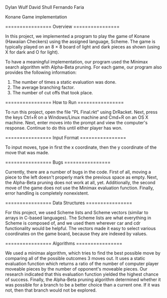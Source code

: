 Dylan Wulf
David Shull
Fernando Faria

Konane Game implementation

================ Overview ================

In this project, we implemented a program to play the game of Konane
(Hawaiian Checkers) using the assigned language, Scheme. The game is typically
played on an 8 × 8 board of light and dark pieces as shown (using X for dark
and O for light).

To have a meaningful implementation, our program used the Minimax search
algorithm with Alpha-Beta pruning. For each game, our program also provides the
following information:

  1. The number of times a static evaluation was done.
  2. The average branching factor.
  3. The number of cut offs that took place.

================ How to Run ================

To run this project, open the file "PL Final.rkt" using DrRacket. Next, press
the keys Ctrl+R on a Windows/Linux machine and Cmd+R on an OS X machine. Next,
enter moves into the prompt and view the computer's response. Continue to do
this until either player has won.

================ Input Format ================

To input moves, type in first the x coordinate, then the y coordinate of the
move that was made.

================ Bugs ================

Currently, there are a number of bugs in the code. First of all, moving a piece
to the left doesn't properly mark the previous space as empty. Next, the
Alpha-Beta pruning does not work at all, yet. Additionally, the second move of
the game does not use the Minimax evaluation function. Finally, error handling
is completely nonexistent.

================ Data Structures ================

For this project, we used Scheme lists and Scheme vectors (similar to arrays in
C-based languages). The Scheme lists are what everything in Scheme is composed
of, and we used them wherever car and cdr functionality would be helpful. The
vectors made it easy to select various coordinates on the game board, because
they are indexed by values.

================ Algorithms ================

We used a minimax algorithm, which tries to find the best possible move by
comparing all of the possible outcomes 3 moves out. It uses a static evaluation
function which returns a ratio of the number of computer player moveable pieces
by the number of opponent's moveable pieces. Our research indicated that this
evaluation function yielded the highest chance of success. Finally, the
Alpha-Beta pruning algorithm determined whether it was possible for a branch
to be a better choice than a current one. If it was not, then that branch would
not be explored.
